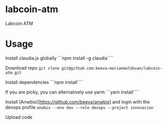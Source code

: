 # labcoin-atm
Labcoin ATM 

# Usage

Install claudia.js globally
```npm install -g claudia````

Download repo
```git clone git@github.com:beeva-marianmoldovan/labcoin-atm.git```

Install dependencies
```npm install````

If you are picky, you can alternatively use yarm
```yarn install````

Install (Anwbis)[https://github.com/beeva/anwbis] and login with the devops profile
```anwbis --env dev --role devops --project innovacion```

Upload code
```npm run update
